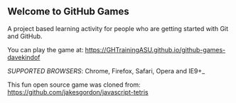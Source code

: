 ## Welcome to GitHub Games

A project based learning activity for people who are getting started with Git and GitHub.

You can play the game at:  https://GHTrainingASU.github.io/github-games-davekindof

*SUPPORTED BROWSERS*: Chrome, Firefox, Safari, Opera and IE9+_

This fun open source game was cloned from: https://github.com/jakesgordon/javascript-tetris
